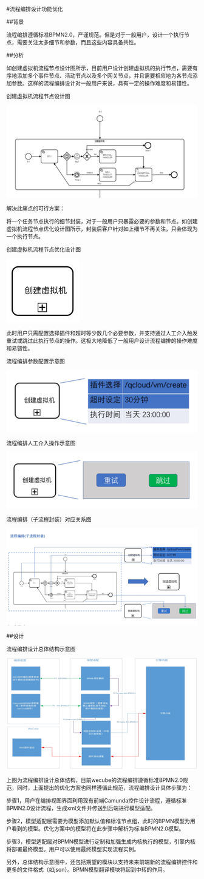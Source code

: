 #流程编排设计功能优化

##背景   

流程编排遵循标准BPMN2.0，严谨规范。但是对于一般用户，设计一个执行节点，需要关注太多细节和参数，而且这些内容具备共性。

##分析

如创建虚拟机流程节点设计图所示，目前用户设计创建虚拟机的执行节点，需要有序地添加多个事件节点、活动节点以及多个网关节点，并且需要相应地为各节点添加参数。这样的流程编排设计对一般用户来说，具有一定的操作难度和易错性。    

创建虚拟机流程节点设计图   

![process of creating vm not optimized](../images/process_of_creating_vm_not_optimized.png)
    
解决此痛点的可行方案：  

将一个任务节点执行的细节封装，对于一般用户只暴露必要的参数和节点。如创建虚拟机流程节点优化设计图所示，封装后客户针对如上细节不再关注，只会体现为一个执行节点。

创建虚拟机流程节点优化设计图

![process of creating vm optimized](../images/process_of_creating_vm_optimized.png)

此时用户只需配置选择插件和超时等少数几个必要参数，并支持通过人工介入触发重试或跳过此执行节点的操作。这极大地降低了一般用户设计流程编排的操作难度和易错性。

流程编排参数配置示意图

![process of creating vm setting paramters](../images/process_of_creating_vm_setting_paramters.png)

流程编排人工介入操作示意图

![process of creating vm selecting operating](../images/process_of_creating_vm_selecting_operating.png)

流程编排（子流程封装）对应关系图

![process of creating vm correspondence between optimized and not](../images/process_of_creating_vm_correspondence_between_optimized_and_not.png)



##设计

流程编排设计总体结构示意图

![process architecture design](../images/process_architecture_design.png)

上图为流程编排设计总体结构，目前wecube的流程编排遵循标准BPMN2.0规范，同时，上面提出的优化方案也同样遵循此规范，流程编排设计具体步骤为：

步骤1，用户在编排视图界面利用现有前端Camunda控件设计流程，遵循标准BPMN2.0设计流程，生成xml文件并传送到后端进行模型适配。

步骤2，模型适配层需要为模型添加默认值和标准节点组，此时的BPMN模型为用户看到的模型。优化方案中的模型将在此步骤中解析为标准BPMN2.0模型。

步骤3，模型适配层对BPMN模型进行定制和加强生成内核执行的模型，引擎内核将部署最终模型。用户可以使用最终模型实现流程实例。

另外，总体结构示意图中，还包括期望的模块以支持未来前端新的流程编排控件和更多的文件格式（如json）。BPMN模型翻译模块将起到中转的作用。




